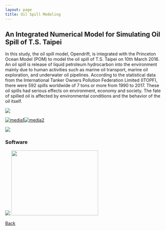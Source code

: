 ```yaml
---
layout: page
title: Oil Spill Modeling
---
```

## An Integrated Numerical Model for Simulating Oil Spill of T.S. Taipei
In this study, the oil spill model, Opendrift, is integrated with the Princeton Ocean Model (POM) to model the oil spill of T.S. Taipei on 10th March 2016. 
An oil spill is release of liquid petroleum hydrocarbon into the environment mainly due to human activities such as marine oil transport, marine oil exploration, and underwater oil pipelines. 
According to the statistical data from the International Tanker Owners Pollution Federation Limited (ITOPF), there were 592 spills worldwide of 7 tons or more from 1990 to 2017. 
These oil spills had serious effects on environment, economy and society. The fate of spilled oil is affected by environmental conditions and the behavior of the oil itself.

<img src="https://static.wixstatic.com/media/d19f46_5490cf23714a43148d9cad974ef053c5~mv2.png/v1/fill/w_977,h_241,al_c,lg_1,q_85/oid2.webp">

[![media1](http://img.youtube.com/vi/7No3LTrYdfQ/0.jpg)](https://www.youtube.com/watch?v=7No3LTrYdfQ)[![media2](http://img.youtube.com/vi/Mh-ajB8yD6U/0.jpg)](https://www.youtube.com/watch?v=Mh-ajB8yD6U) 

<img src="https://static.wixstatic.com/media/d19f46_50fe3aabc73f421a907e68ddb8a62efa~mv2.png/v1/fill/w_386,h_266,al_c,lg_1,q_85/222.webp">

### Software
<img src= "https://static.wixstatic.com/media/d19f46_95eaee75d6694b10ad8e1ee44e3185c6~mv2.png/v1/fill/w_251,h_213,al_c,lg_1,q_85/d19f46_95eaee75d6694b10ad8e1ee44e3185c6~mv2.webp">   <img src="https://static.wixstatic.com/media/d19f46_fbe9030471474ce3b7659bfae34f1d18~mv2.png/v1/fill/w_164,h_133,al_c,lg_1,q_85/opendrift_logo.webp"  height="210" width="280"> 

[Back](https://finitetsai.github.io/research)
